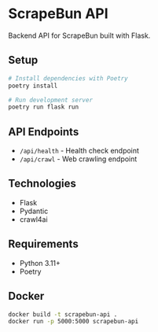 # ScrapeBun API

Backend API for ScrapeBun built with Flask.

## Setup

```bash
# Install dependencies with Poetry
poetry install

# Run development server
poetry run flask run
```

## API Endpoints

- `/api/health` - Health check endpoint
- `/api/crawl` - Web crawling endpoint

## Technologies

- Flask
- Pydantic
- crawl4ai

## Requirements

- Python 3.11+
- Poetry

## Docker

```bash
docker build -t scrapebun-api .
docker run -p 5000:5000 scrapebun-api
```
